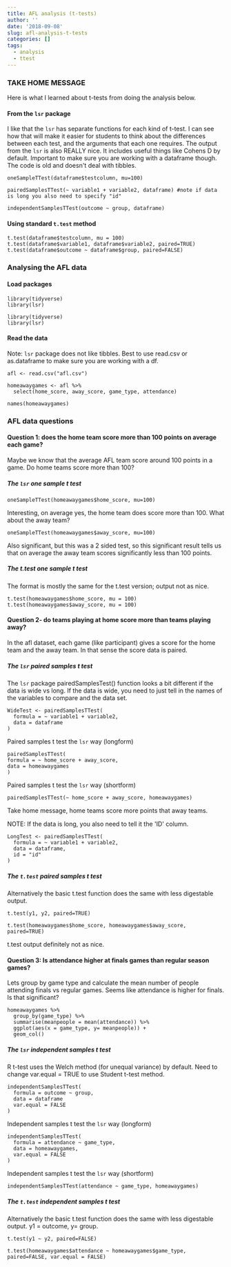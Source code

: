 ```yaml
---
title: AFL analysis (t-tests)
author: ''
date: '2018-09-08'
slug: afl-analysis-t-tests
categories: []
tags:
  - analysis
  - ttest
---
```


### TAKE HOME MESSAGE

Here is what I learned about t-tests from doing the analysis below.

#### From the `lsr` package
I like that the `lsr` has separate functions for each kind of t-test. I can see how that will make it easier for students to think about the differences between each test, and the arguments that each one requires. 
The output from the `lsr` is also REALLY nice. It includes useful things like Cohens D by default. Important to make sure you are working with a dataframe though. The code is old and doesn't deal with tibbles. 

```
oneSampleTTest(dataframe$testcolumn, mu=100)

pairedSamplesTTest(~ variable1 + variable2, dataframe) #note if data is long you also need to specify "id"

independentSamplesTTest(outcome ~ group, dataframe)
```
#### Using standard `t.test` method

```
t.test(dataframe$testcolumn, mu = 100)
t.test(dataframe$variable1, dataframe$variable2, paired=TRUE)
t.test(dataframe$outcome ~ dataframe$group, paired=FALSE)
```
### Analysing the AFL data

#### Load packages
```
library(tidyverse)
library(lsr)
```
```{r include=FALSE}
library(tidyverse)
library(lsr)
```

#### Read the data
Note: `lsr` package does not like tibbles. Best to use read.csv or as.dataframe to make sure you are working with a df. 

```{r}
afl <- read.csv("afl.csv")

homeawaygames <- afl %>%
  select(home_score, away_score, game_type, attendance)
```

```{r}
names(homeawaygames)
```

### AFL data questions

#### Question 1: does the home team score more than 100 points on average each game? 

Maybe we know that the average AFL team score around 100 points in a game. Do home teams score more than 100?

##### The `lsr` one sample t test

```{r}
oneSampleTTest(homeawaygames$home_score, mu=100)
```
Interesting, on average yes, the home team does score more than 100. What about the away team?

```{r}
oneSampleTTest(homeawaygames$away_score, mu=100)
```
Also significant, but this was a 2 sided test, so this significant result tells us that on average the away team scores significantly less than 100 points. 

##### The t.test one sample t test
The format is mostly the same for the t.test version; output not as nice. 
```{r}
t.test(homeawaygames$home_score, mu = 100)
t.test(homeawaygames$away_score, mu = 100)
```


#### Question 2- do teams playing at home score more than teams playing away? 

In the afl dataset, each game (like participant) gives a score for the home team and the away team. In that sense the score data is paired.

##### The `lsr` paired samples t test

The `lsr` package pairedSamplesTest() function looks a bit different if the data is wide vs long. If the data is wide, you need to just tell in the names of the variables to compare and the data set. 

```
WideTest <- pairedSamplesTTest(
  formula = ~ variable1 + variable2, 
  data = dataframe 
)
```
Paired samples t test the `lsr` way (longform)
```{r}
pairedSamplesTTest(
formula = ~ home_score + away_score, 
data = homeawaygames 
)
```

Paired samples t test the `lsr` way (shortform)

```{r}
pairedSamplesTTest(~ home_score + away_score, homeawaygames)
```
Take home message, home teams score more points that away teams. 

NOTE: If the data is long, you also need to tell it the 'ID' column. 
```
LongTest <- pairedSamplesTTest(
  formula = ~ variable1 + variable2, 
  data = dataframe, 
  id = "id" 
)
```
#####  The `t.test` paired samples t test 

Alternatively the basic t.test function does the same with less digestable output. 

```
t.test(y1, y2, paired=TRUE)

```
```{r}
t.test(homeawaygames$home_score, homeawaygames$away_score, paired=TRUE)

```
t.test output definitely not as nice. 

#### Question 3: Is attendance higher at finals games than regular season games? 

Lets group by game type and calculate the mean number of people attending finals vs regular games. Seems like attendance is higher for finals. Is that significant? 

```{r}
homeawaygames %>% 
  group_by(game_type) %>%
  summarise(meanpeople = mean(attendance)) %>%
  ggplot(aes(x = game_type, y= meanpeople)) +
  geom_col()
```

##### The `lsr` independent samples t test 

R t-test uses the Welch method (for unequal variance) by default. Need to change var.equal = TRUE to use Student t-test method. 

```
independentSamplesTTest(
  formula = outcome ~ group, 
  data = dataframe
  var.equal = FALSE
)
```

Independent samples t test the `lsr` way (longform)

```{r}
independentSamplesTTest(
  formula = attendance ~ game_type, 
  data = homeawaygames,
  var.equal = FALSE
)
```

Independent samples t test the `lsr` way (shortform)

```{r}
independentSamplesTTest(attendance ~ game_type, homeawaygames)
```

#####  The `t.test` independent samples t test 

Alternatively the basic t.test function does the same with less digestable output. y1 = outcome, y= group.

```
t.test(y1 ~ y2, paired=FALSE)

```
```{r}
t.test(homeawaygames$attendance ~ homeawaygames$game_type, paired=FALSE, var.equal = FALSE)

```

